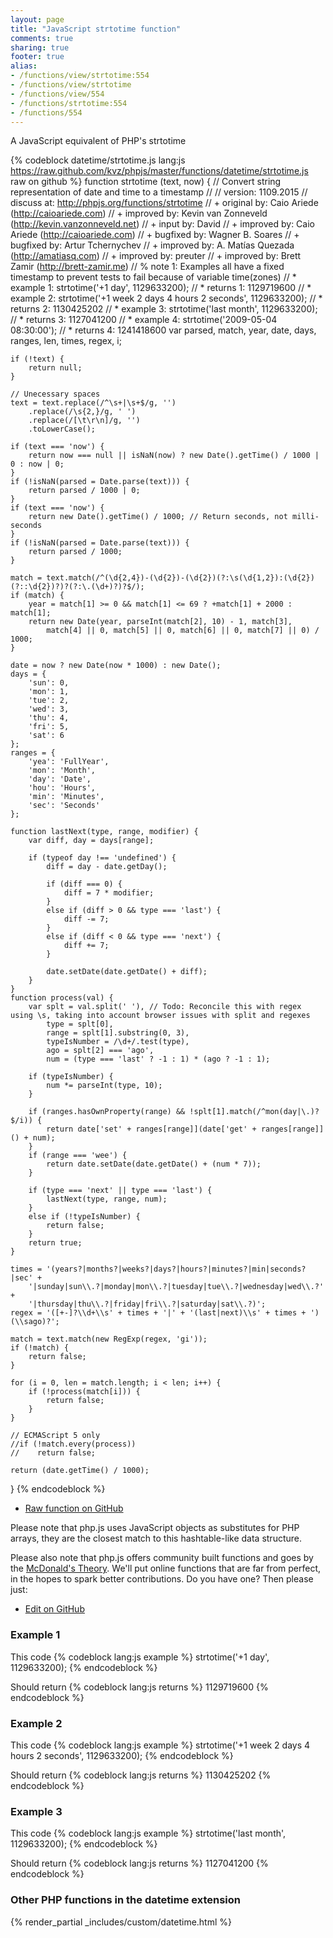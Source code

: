 ```yaml
---
layout: page
title: "JavaScript strtotime function"
comments: true
sharing: true
footer: true
alias:
- /functions/view/strtotime:554
- /functions/view/strtotime
- /functions/view/554
- /functions/strtotime:554
- /functions/554
---
```

<!-- Generated by Rakefile:build -->
A JavaScript equivalent of PHP's strtotime

{% codeblock datetime/strtotime.js lang:js https://raw.github.com/kvz/phpjs/master/functions/datetime/strtotime.js raw on github %}
function strtotime (text, now) {
    // Convert string representation of date and time to a timestamp
    //
    // version: 1109.2015
    // discuss at: http://phpjs.org/functions/strtotime
    // +   original by: Caio Ariede (http://caioariede.com)
    // +   improved by: Kevin van Zonneveld (http://kevin.vanzonneveld.net)
    // +      input by: David
    // +   improved by: Caio Ariede (http://caioariede.com)
    // +   bugfixed by: Wagner B. Soares
    // +   bugfixed by: Artur Tchernychev
    // +   improved by: A. Matías Quezada (http://amatiasq.com)
    // +   improved by: preuter
    // +   improved by: Brett Zamir (http://brett-zamir.me)
    // %        note 1: Examples all have a fixed timestamp to prevent tests to fail because of variable time(zones)
    // *     example 1: strtotime('+1 day', 1129633200);
    // *     returns 1: 1129719600
    // *     example 2: strtotime('+1 week 2 days 4 hours 2 seconds', 1129633200);
    // *     returns 2: 1130425202
    // *     example 3: strtotime('last month', 1129633200);
    // *     returns 3: 1127041200
    // *     example 4: strtotime('2009-05-04 08:30:00');
    // *     returns 4: 1241418600
    var parsed, match, year, date, days, ranges, len, times, regex, i;

    if (!text) {
        return null;
    }

    // Unecessary spaces
    text = text.replace(/^\s+|\s+$/g, '')
        .replace(/\s{2,}/g, ' ')
        .replace(/[\t\r\n]/g, '')
        .toLowerCase();

    if (text === 'now') {
        return now === null || isNaN(now) ? new Date().getTime() / 1000 | 0 : now | 0;
    }
    if (!isNaN(parsed = Date.parse(text))) {
        return parsed / 1000 | 0;
    }
    if (text === 'now') {
        return new Date().getTime() / 1000; // Return seconds, not milli-seconds
    }
    if (!isNaN(parsed = Date.parse(text))) {
        return parsed / 1000;
    }

    match = text.match(/^(\d{2,4})-(\d{2})-(\d{2})(?:\s(\d{1,2}):(\d{2})(?::\d{2})?)?(?:\.(\d+)?)?$/);
    if (match) {
        year = match[1] >= 0 && match[1] <= 69 ? +match[1] + 2000 : match[1];
        return new Date(year, parseInt(match[2], 10) - 1, match[3],
            match[4] || 0, match[5] || 0, match[6] || 0, match[7] || 0) / 1000;
    }

    date = now ? new Date(now * 1000) : new Date();
    days = {
        'sun': 0,
        'mon': 1,
        'tue': 2,
        'wed': 3,
        'thu': 4,
        'fri': 5,
        'sat': 6
    };
    ranges = {
        'yea': 'FullYear',
        'mon': 'Month',
        'day': 'Date',
        'hou': 'Hours',
        'min': 'Minutes',
        'sec': 'Seconds'
    };

    function lastNext(type, range, modifier) {
        var diff, day = days[range];

        if (typeof day !== 'undefined') {
            diff = day - date.getDay();

            if (diff === 0) {
                diff = 7 * modifier;
            }
            else if (diff > 0 && type === 'last') {
                diff -= 7;
            }
            else if (diff < 0 && type === 'next') {
                diff += 7;
            }

            date.setDate(date.getDate() + diff);
        }
    }
    function process(val) {
        var splt = val.split(' '), // Todo: Reconcile this with regex using \s, taking into account browser issues with split and regexes
            type = splt[0],
            range = splt[1].substring(0, 3),
            typeIsNumber = /\d+/.test(type),
            ago = splt[2] === 'ago',
            num = (type === 'last' ? -1 : 1) * (ago ? -1 : 1);

        if (typeIsNumber) {
            num *= parseInt(type, 10);
        }

        if (ranges.hasOwnProperty(range) && !splt[1].match(/^mon(day|\.)?$/i)) {
            return date['set' + ranges[range]](date['get' + ranges[range]]() + num);
        }
        if (range === 'wee') {
            return date.setDate(date.getDate() + (num * 7));
        }

        if (type === 'next' || type === 'last') {
            lastNext(type, range, num);
        }
        else if (!typeIsNumber) {
            return false;
        }
        return true;
    }

    times = '(years?|months?|weeks?|days?|hours?|minutes?|min|seconds?|sec' +
        '|sunday|sun\\.?|monday|mon\\.?|tuesday|tue\\.?|wednesday|wed\\.?' +
        '|thursday|thu\\.?|friday|fri\\.?|saturday|sat\\.?)';
    regex = '([+-]?\\d+\\s' + times + '|' + '(last|next)\\s' + times + ')(\\sago)?';

    match = text.match(new RegExp(regex, 'gi'));
    if (!match) {
        return false;
    }

    for (i = 0, len = match.length; i < len; i++) {
        if (!process(match[i])) {
            return false;
        }
    }

    // ECMAScript 5 only
    //if (!match.every(process))
    //    return false;

    return (date.getTime() / 1000);
}
{% endcodeblock %}

 - [Raw function on GitHub](https://github.com/kvz/phpjs/blob/master/functions/datetime/strtotime.js)

Please note that php.js uses JavaScript objects as substitutes for PHP arrays, they are 
the closest match to this hashtable-like data structure. 

Please also note that php.js offers community built functions and goes by the 
[McDonald's Theory](https://medium.com/what-i-learned-building/9216e1c9da7d). We'll put online 
functions that are far from perfect, in the hopes to spark better contributions. 
Do you have one? Then please just: 

 - [Edit on GitHub](https://github.com/kvz/phpjs/edit/master/functions/datetime/strtotime.js)

### Example 1
This code
{% codeblock lang:js example %}
strtotime('+1 day', 1129633200);
{% endcodeblock %}

Should return
{% codeblock lang:js returns %}
1129719600
{% endcodeblock %}

### Example 2
This code
{% codeblock lang:js example %}
strtotime('+1 week 2 days 4 hours 2 seconds', 1129633200);
{% endcodeblock %}

Should return
{% codeblock lang:js returns %}
1130425202
{% endcodeblock %}

### Example 3
This code
{% codeblock lang:js example %}
strtotime('last month', 1129633200);
{% endcodeblock %}

Should return
{% codeblock lang:js returns %}
1127041200
{% endcodeblock %}


### Other PHP functions in the datetime extension
{% render_partial _includes/custom/datetime.html %}
